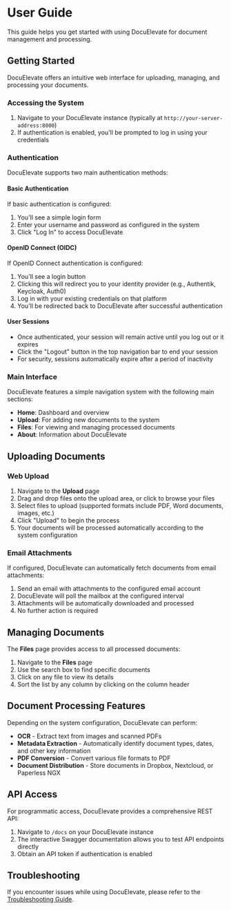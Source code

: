 # User Guide

This guide helps you get started with using DocuElevate for document management and processing.

## Getting Started

DocuElevate offers an intuitive web interface for uploading, managing, and processing your documents.

### Accessing the System

1. Navigate to your DocuElevate instance (typically at `http://your-server-address:8000`)
2. If authentication is enabled, you'll be prompted to log in using your credentials

### Authentication

DocuElevate supports two main authentication methods:

#### Basic Authentication
If basic authentication is configured:
1. You'll see a simple login form
2. Enter your username and password as configured in the system
3. Click "Log In" to access DocuElevate

#### OpenID Connect (OIDC)
If OpenID Connect authentication is configured:
1. You'll see a login button
2. Clicking this will redirect you to your identity provider (e.g., Authentik, Keycloak, Auth0)
3. Log in with your existing credentials on that platform
4. You'll be redirected back to DocuElevate after successful authentication

#### User Sessions
- Once authenticated, your session will remain active until you log out or it expires
- Click the "Logout" button in the top navigation bar to end your session
- For security, sessions automatically expire after a period of inactivity

### Main Interface

DocuElevate features a simple navigation system with the following main sections:
- **Home**: Dashboard and overview
- **Upload**: For adding new documents to the system
- **Files**: For viewing and managing processed documents
- **About**: Information about DocuElevate

## Uploading Documents

### Web Upload

1. Navigate to the **Upload** page
2. Drag and drop files onto the upload area, or click to browse your files
3. Select files to upload (supported formats include PDF, Word documents, images, etc.)
4. Click "Upload" to begin the process
5. Your documents will be processed automatically according to the system configuration

### Email Attachments

If configured, DocuElevate can automatically fetch documents from email attachments:

1. Send an email with attachments to the configured email account
2. DocuElevate will poll the mailbox at the configured interval
3. Attachments will be automatically downloaded and processed
4. No further action is required

## Managing Documents

The **Files** page provides access to all processed documents:

1. Navigate to the **Files** page
2. Use the search box to find specific documents
3. Click on any file to view its details
4. Sort the list by any column by clicking on the column header

## Document Processing Features

Depending on the system configuration, DocuElevate can perform:

- **OCR** - Extract text from images and scanned PDFs
- **Metadata Extraction** - Automatically identify document types, dates, and other key information
- **PDF Conversion** - Convert various file formats to PDF
- **Document Distribution** - Store documents in Dropbox, Nextcloud, or Paperless NGX

## API Access

For programmatic access, DocuElevate provides a comprehensive REST API:

1. Navigate to `/docs` on your DocuElevate instance
2. The interactive Swagger documentation allows you to test API endpoints directly
3. Obtain an API token if authentication is enabled

## Troubleshooting

If you encounter issues while using DocuElevate, please refer to the [Troubleshooting Guide](Troubleshooting.md).
